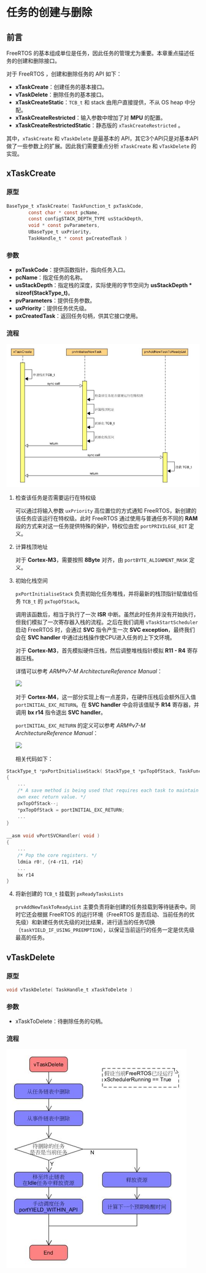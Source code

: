 # 任务的创建与删除

## 前言

FreeRTOS 的基本组成单位是任务，因此任务的管理尤为重要。本章重点描述任务的创建和删除接口。

对于 FreeRTOS ，创建和删除任务的 API 如下：

- **xTaskCreate**：创建任务的基本接口。
- **vTaskDelete**：删除任务的基本接口。
- **xTaskCreateStatic**：`TCB_t` 和 stack 由用户直接提供，不从 OS heap 中分配。
- **xTaskCreateRestricted**：输入参数中增加了对 **MPU** 的配置。
- **xTaskCreateRestrictedStatic**：静态版的 `xTaskCreateRestricted` 。

其中，`xTaskCreate` 和 `vTaskDelete` 是最基本的 API，其它3个API只是对基本API做了一些参数上的扩展。因此我们需要重点分析 `xTaskCreate` 和 `vTaskDelete` 的实现。

## xTaskCreate

### 原型

``` C
BaseType_t xTaskCreate( TaskFunction_t pxTaskCode, 
		const char * const pcName,
		const configSTACK_DEPTH_TYPE usStackDepth,
		void * const pvParameters,
		UBaseType_t uxPriority,
		TaskHandle_t * const pxCreatedTask )
```

### 参数

 - **pxTaskCode**：提供函数指针，指向任务入口。
 - **pcName**：指定任务的名称。
 - **usStackDepth**：指定栈的深度，实际使用的字节空间为 **usStackDepth * sizeof(StackType_t)**。
 - **pvParameters**：提供任务参数。
 - **uxPriority**：提供任务优先级。
 - **pxCreatedTask**：返回任务句柄，供其它接口使用。

### 流程

![xTaskCreate Sequence][1]

 1. 检查该任务是否需要运行在特权级

    可以通过将输入参数 `uxPriority` 高位置位的方式通知 FreeRTOS，新创建的该任务应该运行在特权级。此时 FreeRTOS 通过使用与普通任务不同的 **RAM** 段的方式来对这一任务提供特殊的保护，特权位由宏 `portPRIVILEGE_BIT` 定义。

 2. 计算栈顶地址

    对于 **Cortex-M3**，需要按照 **8Byte** 对齐，由 `portBYTE_ALIGNMENT_MASK` 定义。

 3. 初始化栈空间

	`pxPortInitialiseStack` 负责初始化任务堆栈，并将最新的栈顶指针赋值给任务 `TCB_t` 的 `pxTopOfStack`。	

	调用该函数后，相当于执行了一次 **ISR** 中断。虽然此时任务并没有开始执行，但我们模拟了一次寄存器入栈的流程。之后在我们调用 `vTaskStartScheduler` 启动 FreeRTOS 时，会通过 **SVC** 指令产生一次 **SVC exception**，最终我们会在 **SVC handler** 中通过出栈操作使CPU进入任务的上下文环境。

    对于 **Cortex-M3**，首先模拟硬件压栈，然后调整堆栈指针模拟 **R11 - R4** 寄存器压栈。

    详情可以参考 *ARM®v7-M ArchitectureReference Manual*：

    ![][2]

	对于 **Cortex-M4**，这一部分实现上有一点差异，在硬件压栈后会额外压入值 `portINITIAL_EXC_RETURN`。在 **SVC handler** 中会将该值赋予 **R14** 寄存器，并调用 **bx r14** 指令退出 **SVC handler**。

	`portINITIAL_EXC_RETURN` 的定义可以参考 *ARM®v7-M ArchitectureReference Manual*：

    ![][3]

	相关代码如下：

``` C
StackType_t *pxPortInitialiseStack( StackType_t *pxTopOfStack, TaskFunction_t pxCode, void *pvParameters )
{
	...
	/* A save method is being used that requires each task to maintain its
	own exec return value. */
	pxTopOfStack--;
	*pxTopOfStack = portINITIAL_EXC_RETURN;
	...
}

__asm void vPortSVCHandler( void )
{
	...
	/* Pop the core registers. */
	ldmia r0!, {r4-r11, r14}
	...
	bx r14
}
```

 4. 将新创建的 `TCB_t` 挂载到 `pxReadyTasksLists`
 
	`prvAddNewTaskToReadyList` 主要负责将新创建的任务挂载到等待链表中。同时它还会根据 FreeRTOS 的运行环境（FreeRTOS 是否启动、当前任务的优先级）和新建任务优先级的对比结果，进行适当的任务切换（`taskYIELD_IF_USING_PREEMPTION`），以保证当前运行的任务一定是优先级最高的任务。

## vTaskDelete

### 原型

``` C
void vTaskDelete( TaskHandle_t xTaskToDelete )
```

### 参数

 - xTaskToDelete：待删除任务的句柄。

### 流程

![vTaskDelete Sequence][4]

 [1]: ./images/xTaskCreate.jpg
 [2]: ./images/exception_entry_behavior.jpg
 [3]: ./images/exc_return_definition.jpg
 [4]: ./images/vTaskDelete.jpg

